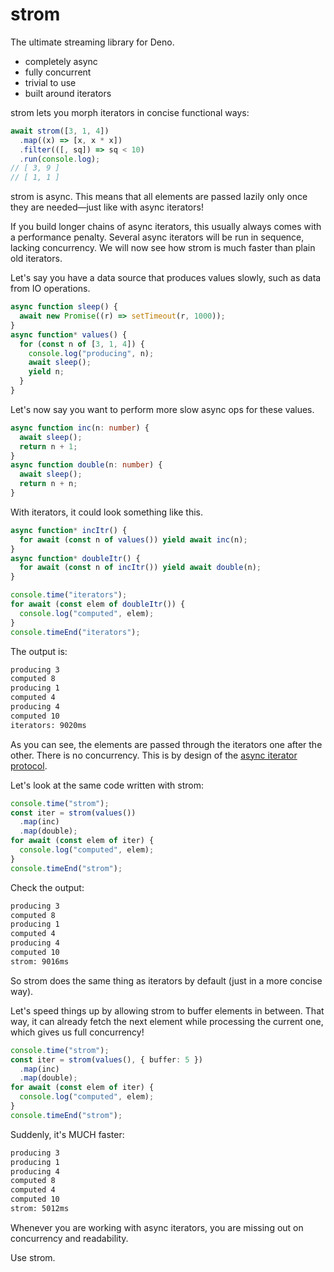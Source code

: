 # strom

The ultimate streaming library for Deno.

- completely async
- fully concurrent
- trivial to use
- built around iterators

strom lets you morph iterators in concise functional ways:

```ts
await strom([3, 1, 4])
  .map((x) => [x, x * x])
  .filter(([, sq]) => sq < 10)
  .run(console.log);
// [ 3, 9 ]
// [ 1, 1 ]
```

strom is async. This means that all elements are passed lazily only once they
are needed—just like with async iterators!

If you build longer chains of async iterators, this usually always comes with a
performance penalty. Several async iterators will be run in sequence, lacking
concurrency. We will now see how strom is much faster than plain old iterators.

Let's say you have a data source that produces values slowly, such as data from
IO operations.

```ts
async function sleep() {
  await new Promise((r) => setTimeout(r, 1000));
}
async function* values() {
  for (const n of [3, 1, 4]) {
    console.log("producing", n);
    await sleep();
    yield n;
  }
}
```

Let's now say you want to perform more slow async ops for these values.

```ts
async function inc(n: number) {
  await sleep();
  return n + 1;
}
async function double(n: number) {
  await sleep();
  return n + n;
}
```

With iterators, it could look something like this.

```ts
async function* incItr() {
  for await (const n of values()) yield await inc(n);
}
async function* doubleItr() {
  for await (const n of incItr()) yield await double(n);
}

console.time("iterators");
for await (const elem of doubleItr()) {
  console.log("computed", elem);
}
console.timeEnd("iterators");
```

The output is:

```bash
producing 3
computed 8
producing 1
computed 4
producing 4
computed 10
iterators: 9020ms
```

As you can see, the elements are passed through the iterators one after the
other. There is no concurrency. This is by design of the
[async iterator protocol](https://developer.mozilla.org/en-US/docs/Web/JavaScript/Reference/Iteration_protocols#the_async_iterator_and_async_iterable_protocols).

Let's look at the same code written with strom:

```ts
console.time("strom");
const iter = strom(values())
  .map(inc)
  .map(double);
for await (const elem of iter) {
  console.log("computed", elem);
}
console.timeEnd("strom");
```

Check the output:

```bash
producing 3
computed 8
producing 1
computed 4
producing 4
computed 10
strom: 9016ms
```

So strom does the same thing as iterators by default (just in a more concise
way).

Let's speed things up by allowing strom to buffer elements in between. That way,
it can already fetch the next element while processing the current one, which
gives us full concurrency!

```ts
console.time("strom");
const iter = strom(values(), { buffer: 5 })
  .map(inc)
  .map(double);
for await (const elem of iter) {
  console.log("computed", elem);
}
console.timeEnd("strom");
```

Suddenly, it's MUCH faster:

```bash
producing 3
producing 1
producing 4
computed 8
computed 4
computed 10
strom: 5012ms
```

Whenever you are working with async iterators, you are missing out on
concurrency and readability.

Use strom.
